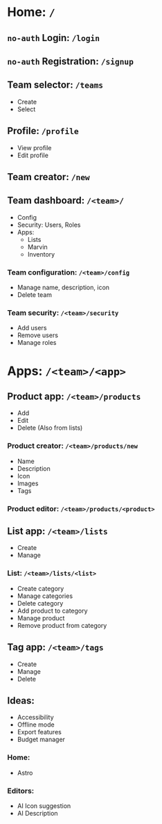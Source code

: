 # Home: `/`
## `no-auth` Login: `/login`
## `no-auth` Registration: `/signup`
## Team selector: `/teams`
- Create
- Select
## Profile: `/profile`
- View profile
- Edit profile
## Team creator: `/new`
## Team dashboard: `/<team>/`
- Config
- Security: Users, Roles
- Apps:
  - Lists
  - Marvin
  - Inventory
### Team configuration: `/<team>/config`
- Manage name, description, icon
- Delete team
### Team security: `/<team>/security`
- Add users
- Remove users
- Manage roles
# Apps: `/<team>/<app>`

## Product app: `/<team>/products`
- Add
- Edit
- Delete (Also from lists)
### Product creator: `/<team>/products/new`
- Name
- Description
- Icon
- Images
- Tags
### Product editor: `/<team>/products/<product>`

## List app: `/<team>/lists`
- Create
- Manage
### List: `/<team>/lists/<list>`
- Create category
- Manage categories
- Delete category
- Add product to category
- Manage product
- Remove product from category

## Tag app: `/<team>/tags`
- Create
- Manage
- Delete

## Ideas:
- Accessibility
- Offline mode
- Export features
- Budget manager
### Home:
- Astro
### Editors:
- AI Icon suggestion
- AI Description
